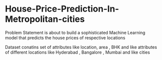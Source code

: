 # House-Price-Prediction-In-Metropolitan-cities

Problem Statement is about to build a sophisticated Machine Learning model that predicts the house prices of respective locations

Dataset conatins set of attributes like location, area , BHK and like attributes of different locations like Hyderabad , Bangalore , Mumbai and like cities
